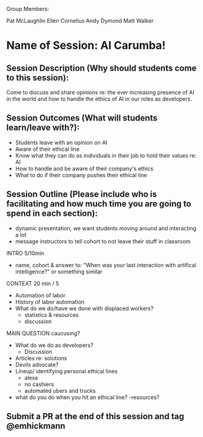 
Group Members:

Pat McLaughlin
Ellen Cornelius
Andy Dymond
Matt Walker

# Name of Session: AI Carumba!

## Session Description (Why should students come to this session):
  Come to discuss and share opinions re: the ever increasing presence of AI in the world and how to handle the ethics of AI in our roles as developers.
 
## Session Outcomes (What will students learn/leave with?):
  * Students leave with an opinion on AI
  * Aware of their ethical line
  * Know what they can do as individuals in their job to hold their values re: AI
  * How to handle and be aware of their company's ethics
  * What to do if their company pushes their ethical line

## Session Outline (Please include who is facilitating and how much time you are going to spend in each section):
- dynamic presentation, we want students moving around and interacting a lot
- message instructors to tell cohort to not leave their stuff in classroom

INTRO 5/10min
  - name, cohort & answer to: "When was your last interaction with artifical intelligence?" or something similar
  
CONTEXT 20 min / 5
  - Automation of labor
  - History of labor automation
  - What do we do/have we done with displaced workers?
    - statistics & resources
    - discussion
 
 MAIN QUESTION
 caucusing?
  - What do we do as developers?
    - Discussion
  - Articles re: solutions
  - Devils advocate?
  - Lineup/ identifying personal ethical lines 
    - alexa
    - no cashiers
    - automated ubers and trucks
   - what do you do when you hit an ethical line?
     -resources?
## Submit a PR at the end of this session and tag @emhickmann
